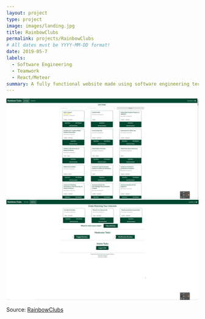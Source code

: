 ```yaml
---
layout: project
type: project
image: images/landing.jpg
title: RainbowClubs
permalink: projects/RainbowClubs
# All dates must be YYYY-MM-DD format!
date: 2019-05-7
labels:
  - Software Engineering
  - Teamwork
  - React/Meteor
summary: A fully functional website made using software engineering techniques
---
```


<div class="ui two column grid">
  <div class="column">
  <a href="../images/listclubs.png" class="ui medium image">
  <img src="../images/listclubs.png">
  </a>
  </div>
  <div class="column">
    <a href="../images/adminpage.png" class="ui medium image">
    <img src="../images/adminpage.png">
    </a>
  </div>
</div>



 
Source: <a href="https://github.com/rainbowclubs/rainbowclubs"><i class="large github icon"></i>RainbowClubs</a>
